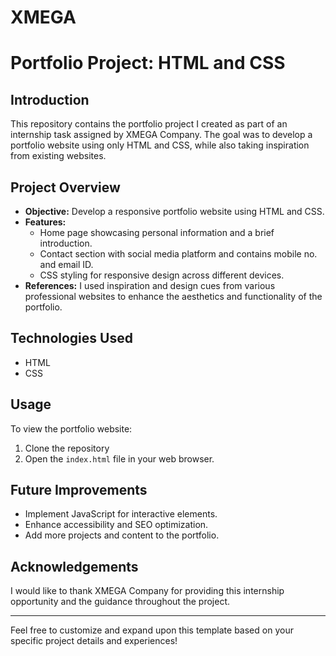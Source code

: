 # XMEGA
# Portfolio Project: HTML and CSS

## Introduction
This repository contains the portfolio project I created as part of an internship task assigned by XMEGA Company. The goal was to develop a portfolio website using only HTML and CSS, while also taking inspiration from existing websites.

## Project Overview
- **Objective:** Develop a responsive portfolio website using HTML and CSS.
- **Features:**
  - Home page showcasing personal information and a brief introduction.
  - Contact section with social media platform and contains mobile no. and email ID.
  - CSS styling for responsive design across different devices.
- **References:** I used inspiration and design cues from various professional websites to enhance the aesthetics and functionality of the portfolio.

## Technologies Used
- HTML
- CSS

## Usage
To view the portfolio website:
1. Clone the repository
2. Open the `index.html` file in your web browser.

## Future Improvements
- Implement JavaScript for interactive elements.
- Enhance accessibility and SEO optimization.
- Add more projects and content to the portfolio.

## Acknowledgements
I would like to thank XMEGA Company for providing this internship opportunity and the guidance throughout the project.

---

Feel free to customize and expand upon this template based on your specific project details and experiences!
